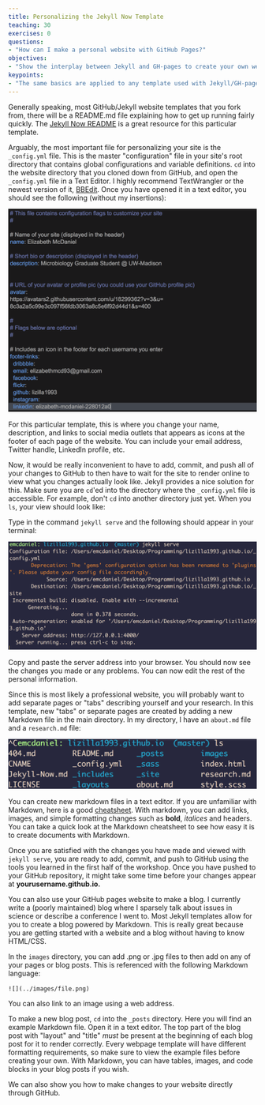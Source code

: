 ```yaml
---
title: Personalizing the Jekyll Now Template
teaching: 30
exercises: 0
questions:
- "How can I make a personal website with GitHub Pages?"
objectives:
- "Show the interplay between Jekyll and GH-pages to create your own website."
keypoints:
- "The same basics are applied to any template used with Jekyll/GH-pages."
---
```


Generally speaking, most GitHub/Jekyll website templates that you fork from, there will be a README.md file explaining how to get up running fairly quickly. The [Jekyll Now README](https://github.com/barryclark/jekyll-now/blob/master/README.md) is a great resource for this particular template. 

Arguably, the most important file for personalizing your site is the `_config.yml` file. This is the master "configuration" file in your site's root directory that contains global configurations and variable definitions. `cd` into the website directory that you cloned down from GitHub, and open the `_config.yml` file in a Text Editor. I highly recommend TextWrangler or the newest version of it, [BBEdit](https://www.barebones.com/products/bbedit/). Once you have opened it in a text editor, you should see the following (without my insertions): 

![](../fig/configshot.png)

For this particular template, this is where you change your name, description, and links to social media outlets that appears as icons at the footer of each page of the website. You can include your email address, Twitter handle, LinkedIn profile, etc. 

Now, it would be really inconvenient to have to add, commit, and push all of your changes to GitHub to then have to wait for the site to render online to view what you changes actually look like. Jekyll provides a nice solution for this. Make sure you are `cd`'ed into the directory where the `_config.yml` file is accessible. For example, don't `cd` into another directory just yet. When you `ls`, your view should look like:

Type in the command `jekyll serve` and the following should appear in your terminal:  

![](../fig/jekserv.png)

Copy and paste the server address into your browser. You should now see the changes you made or any problems. You can now edit the rest of the personal information. 

Since this is most likely a professional website, you will probably want to add separate pages or "tabs" describing yourself and your research. In this template, new "tabs" or separate pages are created by adding a new Markdown file in the main directory. In my directory, I have an `about.md` file and a `research.md` file:

![](../fig/ls.png)

You can create new markdown files in a text editor. If you are unfamiliar with Markdown, here is a good [cheatsheet](https://github.com/adam-p/markdown-here/wiki/Markdown-Cheatsheet). With markdown, you can add links, images, and simple formatting changes such as **bold**, _italices_ and headers. You can take a quick look at the Markdown cheatsheet to see how easy it is to create documents with Markdown. 

Once you are satisfied with the changes you have made and viewed with `jekyll serve`, you are ready to add, commit, and push to GitHub using the tools you learned in the first half of the workshop. Once you have pushed to your GitHub repository, it might take some time before your changes appear at **yourusername.github.io.** 

You can also use your GitHub pages website to make a blog. I currently write a (poorly maintained) blog where I sparsely talk about issues in science or describe a conference I went to. Most Jekyll templates allow for you to create a blog powered by Markdown. This is really great because you are getting started with a website and a blog without having to know HTML/CSS. 

In the `images` directory, you can add .png or .jpg files to then add on any of your pages or blog posts. This is referenced with the following Markdown language: 

```
![](../images/file.png)
```

You can also link to an image using a web address. 

To make a new blog post, `cd` into the `_posts` directory. Here you will find an example Markdown file. Open it in a text editor. The top part of the blog post with "layout" and "title" _must_ be present at the beginning of each blog post for it to render correctly. Every webpage template will have different formatting requirements, so make sure to view the example files before creating your own. With Markdown, you can have tables, images, and code blocks in your blog posts if you wish. 

We can also show you how to make changes to your website directly through GitHub. 



